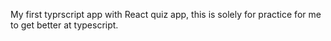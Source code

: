 My first typrscript app with React quiz app, this is solely for practice for me to get better at typescript.
